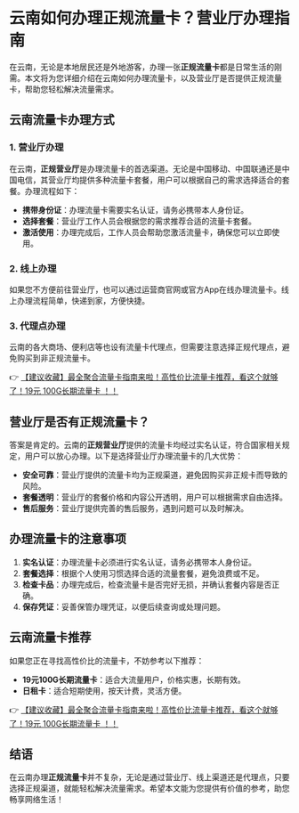 # 云南如何办理正规流量卡？营业厅办理指南

在云南，无论是本地居民还是外地游客，办理一张**正规流量卡**都是日常生活的刚需。本文将为您详细介绍在云南如何办理流量卡，以及营业厅是否提供正规流量卡，帮助您轻松解决流量需求。

## 云南流量卡办理方式

### 1. 营业厅办理
在云南，**正规营业厅**是办理流量卡的首选渠道。无论是中国移动、中国联通还是中国电信，其营业厅均提供多种流量卡套餐，用户可以根据自己的需求选择适合的套餐。办理流程如下：
- **携带身份证**：办理流量卡需要实名认证，请务必携带本人身份证。
- **选择套餐**：营业厅工作人员会根据您的需求推荐合适的流量卡套餐。
- **激活使用**：办理完成后，工作人员会帮助您激活流量卡，确保您可以立即使用。

### 2. 线上办理
如果您不方便前往营业厅，也可以通过运营商官网或官方App在线办理流量卡。线上办理流程简单，快递到家，方便快捷。

### 3. 代理点办理
云南的各大商场、便利店等也设有流量卡代理点，但需要注意选择正规代理点，避免购买到非正规流量卡。

👉 [【建议收藏】最全聚合流量卡指南来啦！高性价比流量卡推荐，看这个就够了！19元 100G长期流量卡 ！！](https://bit.ly/Liuliangka)

## 营业厅是否有正规流量卡？

答案是肯定的。云南的**正规营业厅**提供的流量卡均经过实名认证，符合国家相关规定，用户可以放心办理。以下是选择营业厅办理流量卡的几大优势：
- **安全可靠**：营业厅提供的流量卡均为正规渠道，避免因购买非正规卡而导致的风险。
- **套餐透明**：营业厅的套餐价格和内容公开透明，用户可以根据需求自由选择。
- **售后服务**：营业厅提供完善的售后服务，遇到问题可以及时解决。

## 办理流量卡的注意事项

1. **实名认证**：办理流量卡必须进行实名认证，请务必携带本人身份证。
2. **套餐选择**：根据个人使用习惯选择合适的流量套餐，避免浪费或不足。
3. **检查卡品**：办理完成后，检查流量卡是否完好无损，并确认套餐内容是否正确。
4. **保存凭证**：妥善保管办理凭证，以便后续查询或处理问题。

## 云南流量卡推荐

如果您正在寻找高性价比的流量卡，不妨参考以下推荐：
- **19元100G长期流量卡**：适合大流量用户，价格实惠，长期有效。
- **日租卡**：适合短期使用，按天计费，灵活方便。

👉 [【建议收藏】最全聚合流量卡指南来啦！高性价比流量卡推荐，看这个就够了！19元 100G长期流量卡 ！！](https://bit.ly/Liuliangka)

## 结语

在云南办理**正规流量卡**并不复杂，无论是通过营业厅、线上渠道还是代理点，只要选择正规渠道，就能轻松解决流量需求。希望本文能为您提供有价值的参考，助您畅享网络生活！